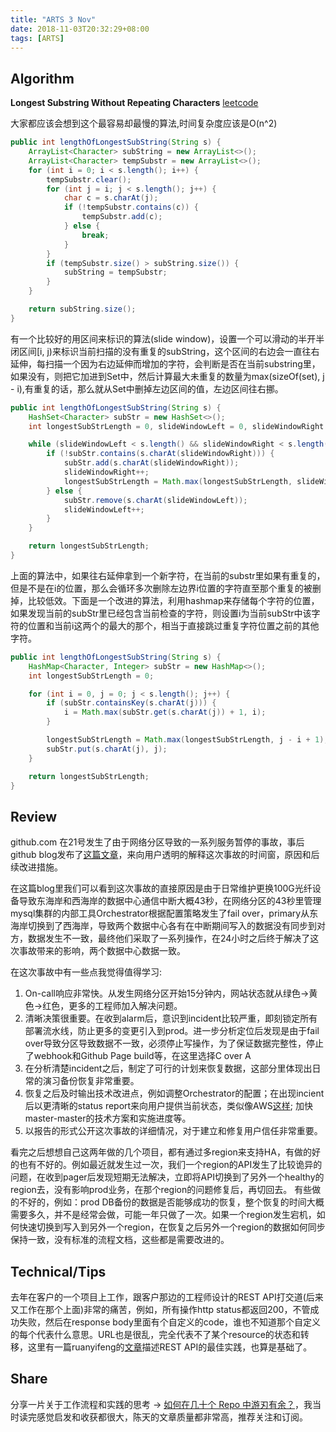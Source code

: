 ```yaml
---
title: "ARTS 3 Nov"
date: 2018-11-03T20:32:29+08:00
tags: [ARTS]
---
```

## Algorithm

__Longest Substring Without Repeating Characters__ [leetcode](https://leetcode.com/problems/longest-substring-without-repeating-characters/)

大家都应该会想到这个最容易却最慢的算法,时间复杂度应该是O(n^2)
```Java
public int lengthOfLongestSubString(String s) {
    ArrayList<Character> subString = new ArrayList<>();
    ArrayList<Character> tempSubstr = new ArrayList<>();
    for (int i = 0; i < s.length(); i++) {
        tempSubstr.clear();
        for (int j = i; j < s.length(); j++) {
            char c = s.charAt(j);
            if (!tempSubstr.contains(c)) {
                tempSubstr.add(c);
            } else {
                break;
            }
        }
        if (tempSubstr.size() > subString.size()) {
            subString = tempSubstr;
        }
    }

    return subString.size();
}

```

有一个比较好的用区间来标识的算法(slide window)，设置一个可以滑动的半开半闭区间[i, j)来标识当前扫描的没有重复的subString，这个区间的右边会一直往右延伸，每扫描一个因为右边延伸而增加的字符，会判断是否在当前substring里，如果没有，则把它加进到Set中，然后计算最大未重复的数量为max(sizeOf(set), j - i),有重复的话，那么就从Set中删掉左边区间的值，左边区间往右挪。
``` java
public int lengthOfLongestSubString(String s) {
    HashSet<Character> subStr = new HashSet<>();
    int longestSubStrLength = 0, slideWindowLeft = 0, slideWindowRight = 0;

    while (slideWindowLeft < s.length() && slideWindowRight < s.length()) {
        if (!subStr.contains(s.charAt(slideWindowRight))) {
            subStr.add(s.charAt(slideWindowRight));
            slideWindowRight++;
            longestSubStrLength = Math.max(longestSubStrLength, slideWindowRight - slideWindowLeft);
        } else {
            subStr.remove(s.charAt(slideWindowLeft));
            slideWindowLeft++;
        }
    }

    return longestSubStrLength;
}

```

上面的算法中，如果往右延伸拿到一个新字符，在当前的substr里如果有重复的，但是不是在i的位置，那么会循环多次删除左边界i位置的字符直至那个重复的被删掉，比较低效。下面是一个改进的算法，利用hashmap来存储每个字符的位置，如果发现当前的subStr里已经包含当前检查的字符，则设置i为当前subStr中该字符的位置和当前i这两个的最大的那个，相当于直接跳过重复字符位置之前的其他字符。

``` java
public int lengthOfLongestSubString(String s) {
    HashMap<Character, Integer> subStr = new HashMap<>();
    int longestSubStrLength = 0;

    for (int i = 0, j = 0; j < s.length(); j++) {
        if (subStr.containsKey(s.charAt(j))) {
            i = Math.max(subStr.get(s.charAt(j)) + 1, i);
        }

        longestSubStrLength = Math.max(longestSubStrLength, j - i + 1);
        subStr.put(s.charAt(j), j);
    }

    return longestSubStrLength;
}

```

## Review
github.com 在21号发生了由于网络分区导致的一系列服务暂停的事故，事后github blog发布了[这篇文章](https://blog.github.com/2018-10-30-oct21-post-incident-analysis/)，来向用户透明的解释这次事故的时间窗，原因和后续改进措施。

在这篇blog里我们可以看到这次事故的直接原因是由于日常维护更换100G光纤设备导致东海岸和西海岸的数据中心通信中断大概43秒，在网络分区的43秒里管理mysql集群的内部工具Orchestrator根据配置策略发生了fail over，primary从东海岸切换到了西海岸，导致两个数据中心各有在中断期间写入的数据没有同步到对方，数据发生不一致，最终他们采取了一系列操作，在24小时之后终于解决了这次事故带来的影响，两个数据中心数据一致。

在这次事故中有一些点我觉得值得学习:

1. On-call响应非常快。从发生网络分区开始15分钟内，网站状态就从绿色->黄色->红色，更多的工程师加入解决问题。
2. 清晰决策很重要。在收到alarm后，意识到incident比较严重，即刻锁定所有部署流水线，防止更多的变更引入到prod。进一步分析定位后发现是由于fail over导致分区导致数据不一致，必须停止写操作，为了保证数据完整性，停止了webhook和Github Page build等，在这里选择C over A
3. 在分析清楚incident之后，制定了可行的计划来恢复数据，这部分里体现出日常的演习备份恢复非常重要。
4. 恢复之后及时输出技术改进点，例如调整Orchestrator的配置；在出现incient后以更清晰的status report来向用户提供当前状态，类似像AWS[这样](https://status.aws.amazon.com/); 加快master-master的技术方案和实施进度等。
5. 以报告的形式公开这次事故的详细情况，对于建立和修复用户信任非常重要。

看完之后想想自己这两年做的几个项目，都有通过多region来支持HA，有做的好的也有不好的。例如最近就发生过一次，我们一个region的API发生了比较诡异的问题，在收到pager后发现短期无法解决，立即将API切换到了另外一个healthy的region去，没有影响prod业务，在那个region的问题修复后，再切回去。 有些做的不好的，例如：prod DB备份的数据是否能够成功的恢复，整个恢复的时间大概需要多久，并不是经常会做，可能一年只做了一次。如果一个region发生宕机，如何快速切换到写入到另外一个region，在恢复之后另外一个region的数据如何同步保持一致，没有标准的流程文档，这些都是需要改进的。

## Technical/Tips
去年在客户的一个项目上工作，跟客户那边的工程师设计的REST API打交道(后来又工作在那个上面)非常的痛苦，例如，所有操作http status都返回200，不管成功失败，然后在response body里面有个自定义的code，谁也不知道那个自定义的每个代表什么意思。URL也是很乱，完全代表不了某个resource的状态和转移，这里有一篇ruanyifeng的[文章](http://www.ruanyifeng.com/blog/2018/10/restful-api-best-practices.html)描述REST API的最佳实践，也算是基础了。
## Share
分享一片关于工作流程和实践的思考 -> [如何在几十个 Repo 中游刃有余？](https://mp.weixin.qq.com/s/jyURunuToRyLwOFyeMrcQA)，我当时读完感觉启发和收获都很大，陈天的文章质量都非常高，推荐关注和订阅。